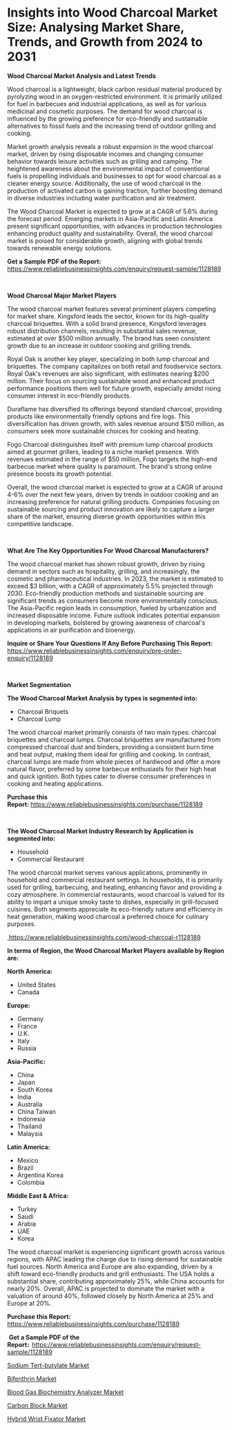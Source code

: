 <p><h1>Insights into Wood Charcoal Market Size: Analysing Market Share, Trends, and Growth from 2024 to 2031</h1></p><p><strong>Wood Charcoal Market Analysis and Latest Trends</strong></p>
<p><p>Wood charcoal is a lightweight, black carbon residual material produced by pyrolyzing wood in an oxygen-restricted environment. It is primarily utilized for fuel in barbecues and industrial applications, as well as for various medicinal and cosmetic purposes. The demand for wood charcoal is influenced by the growing preference for eco-friendly and sustainable alternatives to fossil fuels and the increasing trend of outdoor grilling and cooking.</p><p>Market growth analysis reveals a robust expansion in the wood charcoal market, driven by rising disposable incomes and changing consumer behavior towards leisure activities such as grilling and camping. The heightened awareness about the environmental impact of conventional fuels is propelling individuals and businesses to opt for wood charcoal as a cleaner energy source. Additionally, the use of wood charcoal in the production of activated carbon is gaining traction, further boosting demand in diverse industries including water purification and air treatment.</p><p>The Wood Charcoal Market is expected to grow at a CAGR of 5.6% during the forecast period. Emerging markets in Asia-Pacific and Latin America present significant opportunities, with advances in production technologies enhancing product quality and sustainability. Overall, the wood charcoal market is poised for considerable growth, aligning with global trends towards renewable energy solutions.</p></p>
<p><strong>Get a Sample PDF of the Report:&nbsp;</strong> <a href="https://www.reliablebusinessinsights.com/enquiry/request-sample/1128189?utm_campaign=60&utm_medium=2&utm_source=Github&utm_content=ia&utm_term=10112024&utm_id=wood-charcoal">https://www.reliablebusinessinsights.com/enquiry/request-sample/1128189</a></p>
<p>&nbsp;</p>
<p><strong>Wood Charcoal Major Market Players</strong></p>
<p><p>The wood charcoal market features several prominent players competing for market share. Kingsford leads the sector, known for its high-quality charcoal briquettes. With a solid brand presence, Kingsford leverages robust distribution channels, resulting in substantial sales revenue, estimated at over $500 million annually. The brand has seen consistent growth due to an increase in outdoor cooking and grilling trends.</p><p>Royal Oak is another key player, specializing in both lump charcoal and briquettes. The company capitalizes on both retail and foodservice sectors. Royal Oak's revenues are also significant, with estimates nearing $200 million. Their focus on sourcing sustainable wood and enhanced product performance positions them well for future growth, especially amidst rising consumer interest in eco-friendly products.</p><p>Duraflame has diversified its offerings beyond standard charcoal, providing products like environmentally friendly options and fire logs. This diversification has driven growth, with sales revenue around $150 million, as consumers seek more sustainable choices for cooking and heating.</p><p>Fogo Charcoal distinguishes itself with premium lump charcoal products aimed at gourmet grillers, leading to a niche market presence. With revenues estimated in the range of $50 million, Fogo targets the high-end barbecue market where quality is paramount. The brand's strong online presence boosts its growth potential.</p><p>Overall, the wood charcoal market is expected to grow at a CAGR of around 4-6% over the next few years, driven by trends in outdoor cooking and an increasing preference for natural grilling products. Companies focusing on sustainable sourcing and product innovation are likely to capture a larger share of the market, ensuring diverse growth opportunities within this competitive landscape.</p></p>
<p>&nbsp;</p>
<p><strong>What Are The Key Opportunities For Wood Charcoal Manufacturers?</strong></p>
<p><p>The wood charcoal market has shown robust growth, driven by rising demand in sectors such as hospitality, grilling, and increasingly, the cosmetic and pharmaceutical industries. In 2023, the market is estimated to exceed $3 billion, with a CAGR of approximately 5.5% projected through 2030. Eco-friendly production methods and sustainable sourcing are significant trends as consumers become more environmentally conscious. The Asia-Pacific region leads in consumption, fueled by urbanization and increased disposable income. Future outlook indicates potential expansion in developing markets, bolstered by growing awareness of charcoal's applications in air purification and bioenergy.</p></p>
<p><strong>Inquire or Share Your Questions If Any Before Purchasing This Report:</strong> <a href="https://www.reliablebusinessinsights.com/enquiry/pre-order-enquiry/1128189?utm_campaign=60&utm_medium=2&utm_source=Github&utm_content=ia&utm_term=10112024&utm_id=wood-charcoal">https://www.reliablebusinessinsights.com/enquiry/pre-order-enquiry/1128189</a></p>
<p>&nbsp;</p>
<p><strong>Market Segmentation</strong></p>
<p><strong>The Wood Charcoal Market Analysis by types is segmented into:</strong></p>
<p><ul><li>Charcoal Briquets</li><li>Charcoal Lump</li></ul></p>
<p><p>The wood charcoal market primarily consists of two main types: charcoal briquettes and charcoal lumps. Charcoal briquettes are manufactured from compressed charcoal dust and binders, providing a consistent burn time and heat output, making them ideal for grilling and cooking. In contrast, charcoal lumps are made from whole pieces of hardwood and offer a more natural flavor, preferred by some barbecue enthusiasts for their high heat and quick ignition. Both types cater to diverse consumer preferences in cooking and heating applications.</p></p>
<p><strong>Purchase this Report:&nbsp;</strong><a href="https://www.reliablebusinessinsights.com/purchase/1128189?utm_campaign=60&utm_medium=2&utm_source=Github&utm_content=ia&utm_term=10112024&utm_id=wood-charcoal">https://www.reliablebusinessinsights.com/purchase/1128189</a></p>
<p>&nbsp;</p>
<p><strong>The Wood Charcoal Market Industry Research by Application is segmented into:</strong></p>
<p><ul><li>Household</li><li>Commercial Restaurant</li></ul></p>
<p><p>The wood charcoal market serves various applications, prominently in household and commercial restaurant settings. In households, it is primarily used for grilling, barbecuing, and heating, enhancing flavor and providing a cozy atmosphere. In commercial restaurants, wood charcoal is valued for its ability to impart a unique smoky taste to dishes, especially in grill-focused cuisines. Both segments appreciate its eco-friendly nature and efficiency in heat generation, making wood charcoal a preferred choice for culinary purposes.</p></p>
<p><a href="https://www.reliablebusinessinsights.com/wood-charcoal-r1128189?utm_campaign=60&utm_medium=2&utm_source=Github&utm_content=ia&utm_term=10112024&utm_id=wood-charcoal">&nbsp;https://www.reliablebusinessinsights.com/wood-charcoal-r1128189</a></p>
<p><strong>In terms of Region, the Wood Charcoal Market Players available by Region are:</strong></p>
<p>
    <p> <strong> North America: </strong>
        <ul>
            <li>United States</li>
            <li>Canada</li>
        </ul>
        </p> 
    <p> <strong> Europe: </strong>
        <ul>
            <li>Germany</li>
            <li>France</li>
            <li>U.K.</li>
            <li>Italy</li>
            <li>Russia</li>
        </ul>
        </p> 
    <p> <strong> Asia-Pacific: </strong>
        <ul>
            <li>China</li>
            <li>Japan</li>
            <li>South Korea</li>
            <li>India</li>
            <li>Australia</li>
            <li>China Taiwan</li>
            <li>Indonesia</li>
            <li>Thailand</li>
            <li>Malaysia</li>
        </ul>
        </p> 
    <p> <strong> Latin America: </strong>
        <ul>
            <li>Mexico</li>
            <li>Brazil</li>
            <li>Argentina Korea</li>
            <li>Colombia</li>
        </ul>
        </p> 
    <p> <strong> Middle East & Africa: </strong>
        <ul>
            <li>Turkey</li>
            <li>Saudi</li>
            <li>Arabia</li>
            <li>UAE</li>
            <li>Korea</li>
        </ul>
    </p>
    </p>
<p><p>The wood charcoal market is experiencing significant growth across various regions, with APAC leading the charge due to rising demand for sustainable fuel sources. North America and Europe are also expanding, driven by a shift toward eco-friendly products and grill enthusiasts. The USA holds a substantial share, contributing approximately 25%, while China accounts for nearly 20%. Overall, APAC is projected to dominate the market with a valuation of around 40%, followed closely by North America at 25% and Europe at 20%.</p></p>
<p><strong>Purchase this Report: </strong><a href="https://www.reliablebusinessinsights.com/purchase/1128189?utm_campaign=60&utm_medium=2&utm_source=Github&utm_content=ia&utm_term=10112024&utm_id=wood-charcoal">https://www.reliablebusinessinsights.com/purchase/1128189</a></p>
<p>&nbsp;<strong>Get a Sample PDF of the Report:&nbsp;&nbsp;</strong><a href="https://www.reliablebusinessinsights.com/enquiry/request-sample/1128189?utm_campaign=60&utm_medium=2&utm_source=Github&utm_content=ia&utm_term=10112024&utm_id=wood-charcoal">https://www.reliablebusinessinsights.com/enquiry/request-sample/1128189</a></p>
<p><strong></strong></p>
<p><p><a href="https://www.linkedin.com/pulse/emerging-technologies-reshaping-sodium-tert-butylate-market-igxye?utm_campaign=60&utm_medium=2&utm_source=Github&utm_content=ia&utm_term=10112024&utm_id=wood-charcoal">Sodium Tert-butylate Market</a></p><p><a href="https://github.com/tenoreduwagley4rt/Market-Research-Report-List-1/blob/main/bifenthrin-market.md?utm_campaign=60&utm_medium=2&utm_source=Github&utm_content=ia&utm_term=10112024&utm_id=wood-charcoal">Bifenthrin Market</a></p><p><a href="https://issuu.com/reportprime-2/docs/blood-gas-biochemistry-analyzer-mar_d09870399d6ff2?utm_campaign=60&utm_medium=2&utm_source=Github&utm_content=ia&utm_term=10112024&utm_id=wood-charcoal">Blood Gas Biochemistry Analyzer Market</a></p><p><a href="https://github.com/diedrer4btm/Market-Research-Report-List-1/blob/main/carbon-block-market.md?utm_campaign=60&utm_medium=2&utm_source=Github&utm_content=ia&utm_term=10112024&utm_id=wood-charcoal">Carbon Block Market</a></p><p><a href="https://issuu.com/reportprime-2/docs/hybrid-wrist-fixator-market-size-20_db7dd5bde7e625?utm_campaign=60&utm_medium=2&utm_source=Github&utm_content=ia&utm_term=10112024&utm_id=wood-charcoal">Hybrid Wrist Fixator Market</a></p></p>
